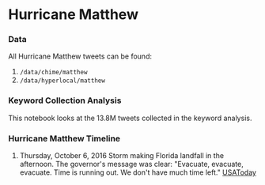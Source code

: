 Hurricane Matthew
=================

### Data
All Hurricane Matthew tweets can be found: 

1. `/data/chime/matthew`
1. `/data/hyperlocal/matthew`


### Keyword Collection Analysis
This notebook looks at the 13.8M tweets collected in the keyword analysis.


### Hurricane Matthew Timeline

1. Thursday, October 6, 2016
 Storm making Florida landfall in the afternoon. The governor's message was clear: "Evacuate, evacuate, evacuate. Time is running out. We don't have much time left." [USAToday](http://www.usatoday.com/story/news/nation/2016/10/06/hurricane-matthew-batters-bahamas-set-strengthen-florida-approach/91652096/)

